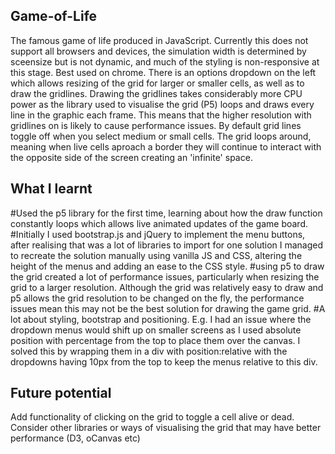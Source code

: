 ## Game-of-Life
The famous game of life produced in JavaScript.
Currently this does not support all browsers and devices, the simulation width is determined by sceensize but is not dynamic, and much of the styling is non-responsive at this stage. 
Best used on chrome.
There is an options dropdown on the left which allows resizing of the grid for larger or smaller cells, as well as to draw the gridlines. Drawing the gridlines takes considerably more CPU power as the library used to visualise the grid (P5) loops and draws every line in the graphic each frame. This means that the higher resolution with gridlines on is likely to cause performance issues. By default grid lines toggle off when you select medium or small cells.
The grid loops around, meaning when live cells aproach a border they will continue to interact with the opposite side of the screen creating an 'infinite' space.
## What I learnt
#Used the p5 library for the first time, learning about how the draw function constantly loops which allows live animated updates of the game board.
#Initially I used bootstrap.js and jQuery to implement the menu buttons, after realising that was a lot of libraries to import for one solution I managed to recreate the solution manually using vanilla JS and CSS, altering the height of the menus and adding an ease to the CSS style.
#using p5 to draw the grid created a lot of performance issues, particularly when resizing the grid to a larger resolution. Although the grid was relatively easy to draw and p5 allows the grid resolution to be changed on the fly, the performance issues mean this may not be the best solution for drawing the game grid.
#A lot about styling, bootstrap and positioning. E.g. I had an issue where the dropdown menus would shift up on smaller screens as I used absolute position with percentage from the top to place them over the canvas. I solved this by wrapping them in a div with position:relative with the dropdowns having 10px from the top to keep the menus relative to this div.
## Future potential
Add functionality of clicking on the grid to toggle a cell alive or dead.
Consider other libraries or ways of visualising the grid that may have better performance (D3, oCanvas etc)
